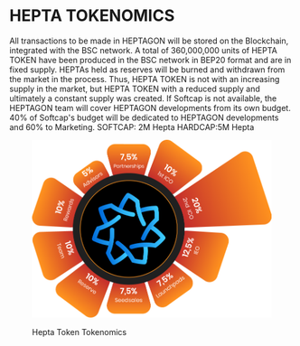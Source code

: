 # HEPTA TOKENOMICS

&#x20;          All transactions to be made in HEPTAGON will be stored on the Blockchain, integrated with the BSC network. A total of 360,000,000 units of HEPTA TOKEN have been produced in the BSC network in BEP20 format and are in fixed supply. HEPTAs held as reserves will be burned and withdrawn from the market in the process. Thus, HEPTA TOKEN is not with an increasing supply in the market, but HEPTA TOKEN with a reduced supply and ultimately a constant supply was created. If Softcap is not available, the HEPTAGON team will cover HEPTAGON developments from its own budget. 40% of Softcap's budget will be dedicated to HEPTAGON developments and 60% to Marketing. SOFTCAP: 2M Hepta HARDCAP:5M Hepta

<figure><img src="../.gitbook/assets/Tokenomics.png" alt=""><figcaption><p>Hepta Token Tokenomics</p></figcaption></figure>
